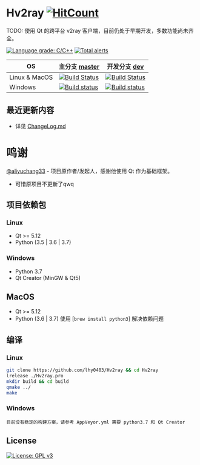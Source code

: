 # Hv2ray [![HitCount](http://hits.dwyl.io/lhy0403/Hv2ray.svg)](http://hits.dwyl.io/lhy0403/Hv2ray)

TODO: 使用 Qt 的跨平台 v2ray 客户端，目前仍处于早期开发，多数功能尚未齐全。

[![Language grade: C/C++](https://img.shields.io/lgtm/grade/cpp/g/lhy0403/Hv2ray.svg?logo=lgtm&logoWidth=18)](https://lgtm.com/projects/g/lhy0403/Hv2ray/context:cpp) [![Total alerts](https://img.shields.io/lgtm/alerts/g/lhy0403/Hv2ray.svg?logo=lgtm&logoWidth=18)](https://lgtm.com/projects/g/lhy0403/Hv2ray/alerts/)

| OS            | 主分支 [master](https://github.com/lhy0403/Hv2ray/tree/master) | 开发分支 [dev](https://github.com/lhy0403/Hv2ray/tree/dev)   |
| ------------- | ------------------------------------------------------------ | ------------------------------------------------------------ |
| Linux & MacOS | [![Build Status](https://travis-ci.com/lhy0403/Hv2ray.svg?branch=master)](https://travis-ci.com/lhy0403/Hv2ray) | [![Build Status](https://travis-ci.com/lhy0403/Hv2ray.svg?branch=dev)](https://travis-ci.com/lhy0403/Hv2ray) |
| Windows       | [![Build status](https://ci.appveyor.com/api/projects/status/ml51d2s41pqmfgme/branch/master?svg=true)](https://ci.appveyor.com/project/lhy0403/hv2ray/branch/master) | [![Build status](https://ci.appveyor.com/api/projects/status/ml51d2s41pqmfgme/branch/dev?svg=true)](https://ci.appveyor.com/project/lhy0403/hv2ray/branch/dev) |

## 最近更新内容

- 详见 [ChangeLog.md](ChangeLog.md)



# 鸣谢

[@aliyuchang33](https://github.com/aliyuchang33) - 项目原作者/发起人，感谢他使用 Qt 作为基础框架。 
 - 可惜原项目不更新了qwq



## 项目依赖包
### Linux
- Qt >= 5.12
- Python (3.5 | 3.6 | 3.7)
### Windows 
- Python 3.7
- Qt Creator (MinGW & Qt5)

## MacOS

- Qt >= 5.12
- Python (3.6 | 3.7) 使用 [`brew install python3`] 解决依赖问题

## 编译
### Linux
```bash
git clone https://github.com/lhy0403/Hv2ray && cd Hv2ray
lrelease ./Hv2ray.pro
mkdir build && cd build
qmake ../
make
```
### Windows
`目前没有稳定的构建方案，请参考 AppVeyor.yml 需要 python3.7 和 Qt Creator`

## License

[![License: GPL v3](https://img.shields.io/badge/License-GPL%20v3-blue.svg)](https://www.gnu.org/licenses/gpl-3.0)